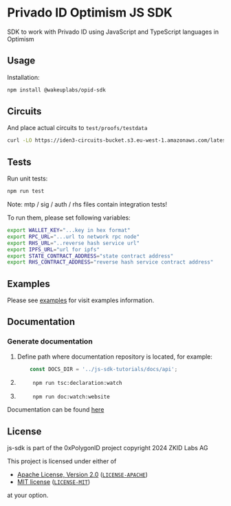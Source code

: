 # Privado ID Optimism JS SDK

SDK to work with Privado ID using JavaScript and TypeScript languages in Optimism

## Usage

Installation:

```bash
npm install @wakeuplabs/opid-sdk
```

## Circuits

And place actual circuits to `test/proofs/testdata`

```bash
curl -LO https://iden3-circuits-bucket.s3.eu-west-1.amazonaws.com/latest.zip
```

## Tests

Run unit tests:

```bash
npm run test
```

Note: mtp / sig / auth / rhs files contain integration tests!

To run them, please set following variables:

```bash
export WALLET_KEY="...key in hex format"
export RPC_URL="...url to network rpc node"
export RHS_URL="..reverse hash service url"
export IPFS_URL="url for ipfs"
export STATE_CONTRACT_ADDRESS="state contract address"
export RHS_CONTRACT_ADDRESS="reverse hash service contract address"
```

## Examples

Please see [examples](https://github.com/wakeuplabs-io/privadoid-js-sdk-examples) for visit examples information.

## Documentation

### Generate documentation

1. Define path where documentation repository is located, for example:

    ```typescript
        const DOCS_DIR = '../js-sdk-tutorials/docs/api';
    ```

2. ```bash
        npm run tsc:declaration:watch
    ```

3. ```bash
        npm run doc:watch:website
    ```

Documentation can be found [here](https://0xpolygonid.github.io/js-sdk-tutorials/)

## License

js-sdk is part of the 0xPolygonID project copyright 2024 ZKID Labs AG

This project is licensed under either of

- [Apache License, Version 2.0](https://www.apache.org/licenses/LICENSE-2.0) ([`LICENSE-APACHE`](LICENSE-APACHE))
- [MIT license](https://opensource.org/licenses/MIT) ([`LICENSE-MIT`](LICENSE-MIT))

at your option.
